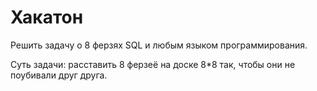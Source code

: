 # Хакатон

Решить задачу о 8 ферзях SQL и любым языком программирования.

Суть задачи: расставить 8 ферзеё на доске 8*8 так, чтобы они не поубивали друг друга.
